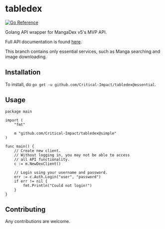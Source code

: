 # tabledex
[![Go Reference](https://pkg.go.dev/badge/github.com/Critical-Impact/tabledex.svg)](https://pkg.go.dev/github.com/Critical-Impact/tabledex)

Golang API wrapper for MangaDex v5's MVP API.

Full API documentation is found [here](https://api.mangadex.org/docs.html).

This branch contains only essential services, such as Manga searching and image downloading.

## Installation
To install, do `go get -u github.com/Critical-Impact/tabledex@essential`.

## Usage
```golang
package main

import (
	"fmt"
	
	m "github.com/Critical-Impact/tabledex@simple"
)

func main() {
	// Create new client.
	// Without logging in, you may not be able to access 
	// all API functionality.
	c := m.NewDexClient()

	// Login using your username and password.
	err := c.Auth.Login("user", "password")
	if err != nil {
		fmt.Println("Could not login!")
	}
}
```

## Contributing
Any contributions are welcome.
